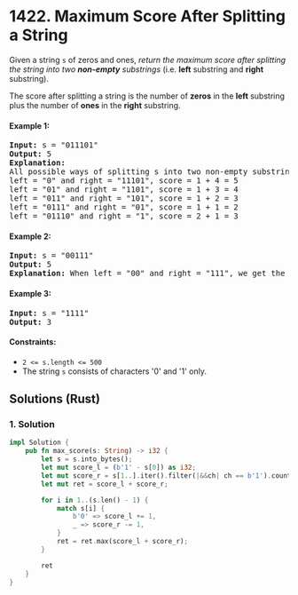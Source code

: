 # 1422. Maximum Score After Splitting a String
Given a string `s` of zeros and ones, *return the maximum score after splitting the string into two **non-empty** substrings* (i.e. **left** substring and **right** substring).

The score after splitting a string is the number of **zeros** in the **left** substring plus the number of **ones** in the **right** substring.

#### Example 1:
<pre>
<strong>Input:</strong> s = "011101"
<strong>Output:</strong> 5
<strong>Explanation:</strong>
All possible ways of splitting s into two non-empty substrings are:
left = "0" and right = "11101", score = 1 + 4 = 5
left = "01" and right = "1101", score = 1 + 3 = 4
left = "011" and right = "101", score = 1 + 2 = 3
left = "0111" and right = "01", score = 1 + 1 = 2
left = "01110" and right = "1", score = 2 + 1 = 3
</pre>

#### Example 2:
<pre>
<strong>Input:</strong> s = "00111"
<strong>Output:</strong> 5
<strong>Explanation:</strong> When left = "00" and right = "111", we get the maximum score = 2 + 3 = 5
</pre>

#### Example 3:
<pre>
<strong>Input:</strong> s = "1111"
<strong>Output:</strong> 3
</pre>

#### Constraints:
* `2 <= s.length <= 500`
* The string `s` consists of characters '0' and '1' only.

## Solutions (Rust)

### 1. Solution
```Rust
impl Solution {
    pub fn max_score(s: String) -> i32 {
        let s = s.into_bytes();
        let mut score_l = (b'1' - s[0]) as i32;
        let mut score_r = s[1..].iter().filter(|&&ch| ch == b'1').count() as i32;
        let mut ret = score_l + score_r;

        for i in 1..(s.len() - 1) {
            match s[i] {
                b'0' => score_l += 1,
                _ => score_r -= 1,
            }
            ret = ret.max(score_l + score_r);
        }

        ret
    }
}
```
